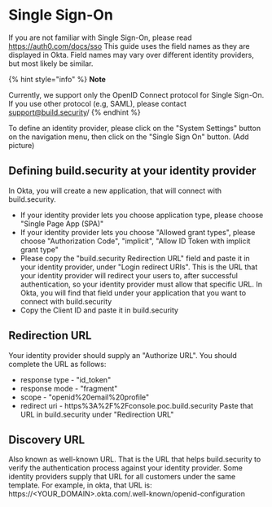 # Single Sign-On
If you are not familiar with Single Sign-On, please read https://auth0.com/docs/sso
This guide uses the field names as they are displayed in Okta.
Field names may vary over different identity providers, but most likely be similar.

{% hint style="info" %}
**Note**

Currently, we support only the OpenID Connect protocol for Single Sign-On.
If you use other protocol (e.g, SAML), please contact support@build.security/
{% endhint %}

To define an identity provider, please click on the "System Settings" button on the navigation menu, then click on the "Single Sign On" button.
(Add picture)

## Defining build.security at your identity provider
In Okta, you will create a new application, that will connect with build.security.
* If your identity provider lets you choose application type, please choose "Single Page App (SPA)"
* If your identity provider lets you choose "Allowed grant types", please choose "Authorization Code", "implicit", "Allow ID Token with implicit grant type"
* Please copy the "build.security Redirection URL" field and paste it in your identity provider, under "Login redirect URIs".
This is the URL that your identity provider will redirect your users to, after successful authentication, so your identity provider must allow that specific URL.
In Okta, you will find that field under your application that you want to connect with build.security
* Copy the Client ID and paste it in build.security

## Redirection URL
Your identity provider should supply an "Authorize URL". You should complete the URL as follows:
* response type - "id_token"
* response mode - "fragment"
* scope - "openid%20email%20profile"
* redirect uri - https%3A%2F%2Fconsole.poc.build.security
Paste that URL in build.security under "Redirection URL"

## Discovery URL
Also known as well-known URL. That is the URL that helps build.security to verify the authentication process against your identity provider. 
Some identity providers supply that URL for all customers under the same template.
For example, in okta, that URL is: https://<YOUR_DOMAIN>.okta.com/.well-known/openid-configuration
